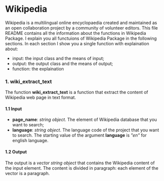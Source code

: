 # Wikipedia
Wikipedia is a multilingual online encyclopaedia created and maintained as an open collaboration project by a community of volunteer editors. This file README contains all the information about the functions in Wikipedia Package. I explain you all functuions of Wikipedia Package in the following sections. In each section I show you a single function with explaination about:
- input: the input class and the means of input;
- output: the output class and the means of output;
- function: the explaination


### 1. wiki_extract_text
The function **wiki_extract_text** is a function that extract the content of Wikipedia web page in text format. 

#### 1.1 Input
- **page_name**: *string object*. The element of Wikipedia database that you want to search;
- **language**: *string object*. The language code of the project that you want to search. The starting value of the argument **language** is *"en"* for english language. 

#### 1.2 Output
The output is a *vector string object* that contains the Wikipedia content of the input element. The content is divided in paragraph: each element of the vector is a paragraph. 
